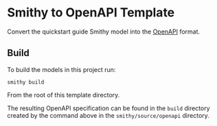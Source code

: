 # Smithy to OpenAPI Template
Convert the quickstart guide Smithy model into the [OpenAPI](https://spec.openapis.org/oas/latest.html) format.

## Build
To build the models in this project run: 
```console
smithy build
```
From the root of this template directory.

The resulting OpenAPI specification can be found in the `build` directory 
created by the command above in the `smithy/source/openapi` directory.